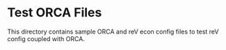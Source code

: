 # Test ORCA Files
This directory contains sample ORCA and reV econ config files to test reV config coupled with ORCA.